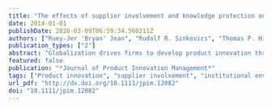 ```yaml
---
title: "The effects of supplier involvement and knowledge protection on product innovation in customer–supplier relationships: A study of global automotive suppliers in China"
date: 2014-01-01
publishDate: 2020-03-09T06:59:34.560211Z
authors: ["Ruey-Jer 'Bryan' Jean", "Rudolf R. Sinkovics", "Thomas P. Hiebaum"]
publication_types: ["2"]
abstract: "Globalization drives firms to develop product innovation through their global supply chains. While innovations generated by supply channel members, as opposed to individual partners, are playing an increasingly important role in the success of all supply chain partners, there has been limited research on how supply chain relationships cultivate the process of such innovation generation, particularly in emerging markets. Correspondingly, this study explores how multinational suppliers can develop adaptive product innovation to create competitive advantage in emerging markets. Drawing on the knowledge-based view and transaction cost economics, this study investigates the influence of supplier involvement and other factors on supplier innovation and performance. The results of a survey of 170 multinational automobile suppliers in China provide support for most of the hypotheses. Specifically, supplier involvement in codesign has an inverted U-shaped relationship with product innovation. Furthermore, knowledge protection, trust, and technological uncertainty are all found to drive greater product innovation. In addition, the institutional environment moderates the effect of product innovation on performance. Overall, this study enhances our understanding of how MNEs can acquire local knowledge and develop adaptive products in emerging markets."
featured: false
publication: "*Journal of Product Innovation Management*"
tags: ["Product innovation", "supplier involvement", "institutional environment", "automotive industry", "emerging market firms"]
url_pdf: "http://dx.doi.org/10.1111/jpim.12082"
doi: "10.1111/jpim.12082"
---
```



